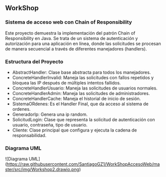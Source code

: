 ## WorkShop
### Sistema de acceso web con Chain of Responsibility

Este proyecto demuestra la implementación del patrón Chain of Responsibility en Java. Se trata de un sistema de autenticación y autorización para una aplicación en línea, donde las solicitudes se procesan de manera secuencial a través de diferentes manejadores (handlers).

### Estructura del Proyecto

<ul>
<li>AbstractHandler: Clase base abstracta para todos los manejadores.</li>
<li>ConcreteHandlerInvalid: Maneja las solicitudes con fallos repetidos y bloquea las IP después de múltiples intentos fallidos.</li>
<li>ConcreteHandlerUsuario: Maneja las solicitudes de usuarios normales.</li>
<li>ConcreteHandlerAdmin: Maneja las solicitudes de administradores.</li>
<li>ConcreteHandlerCache: Maneja el historial de inicio de sesión.</li>
<li>SistemaORdenes: Es el Handler Final, que da acceso al sistema de ordenes.</li>
<li>GeneradorIp: Genera una ip random.</li>
<li>SolicitudLogin: Clase que representa la solicitud de autenticación con usuario, contraseña, tipo de usuario.</li>
<li>Cliente: Clase principal que configura y ejecuta la cadena de responsabilidad.</li>
</ul>

### Diagrama UML

<span>![</span><span>Diagrama UML</span><span>]</span><span>(</span><span>https://raw.githubusercontent.com/SantiagoGZ1/WorkShopAccesoWeb/master/src/img/Workshop2.drawio.png</span><span>)</span>
